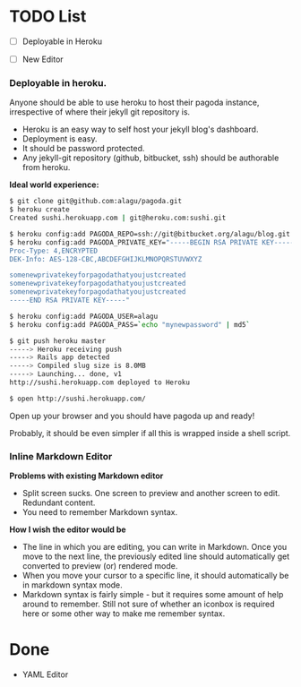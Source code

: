# TODO List

- [ ] Deployable in Heroku
- [ ] New Editor


### Deployable in heroku.

Anyone should be able to use heroku to host their pagoda instance, irrespective of where their jekyll git repository is.

-  Heroku is an easy way to self host your jekyll blog's dashboard.
-  Deployment is easy.
-  It should be password protected.
-  Any jekyll-git repository (github, bitbucket, ssh) should be authorable from heroku.

**Ideal world experience:**

```bash
$ git clone git@github.com:alagu/pagoda.git
$ heroku create
Created sushi.herokuapp.com | git@heroku.com:sushi.git

$ heroku config:add PAGODA_REPO=ssh://git@bitbucket.org/alagu/blog.git
$ heroku config:add PAGODA_PRIVATE_KEY="-----BEGIN RSA PRIVATE KEY-----
Proc-Type: 4,ENCRYPTED
DEK-Info: AES-128-CBC,ABCDEFGHIJKLMNOPQRSTUVWXYZ

somenewprivatekeyforpagodathatyoujustcreated
somenewprivatekeyforpagodathatyoujustcreated
somenewprivatekeyforpagodathatyoujustcreated
-----END RSA PRIVATE KEY-----"

$ heroku config:add PAGODA_USER=alagu
$ heroku config:add PAGODA_PASS=`echo "mynewpassword" | md5`

$ git push heroku master
-----> Heroku receiving push
-----> Rails app detected
-----> Compiled slug size is 8.0MB
-----> Launching... done, v1
http://sushi.herokuapp.com deployed to Heroku 

$ open http://sushi.herokuapp.com/
```

Open up your browser and you should have pagoda up and ready!


Probably, it should be even simpler if all this is wrapped inside a shell script.


### Inline Markdown Editor

**Problems with existing Markdown editor**
- Split screen sucks. One screen to preview and another screen to edit. Redundant content.
- You need to remember Markdown syntax.

**How I wish the editor would be**
- The line in which you are editing, you can write in Markdown. Once you move to the next line, the previously edited line should automatically get converted to preview (or) rendered mode.
- When you move your cursor to a specific line, it should automatically be in markdown syntax mode.
- Markdown syntax is fairly simple - but it requires some amount of help around to remember. Still not sure of whether an iconbox is required here or some other way to make me remember syntax.


# Done
- YAML Editor
